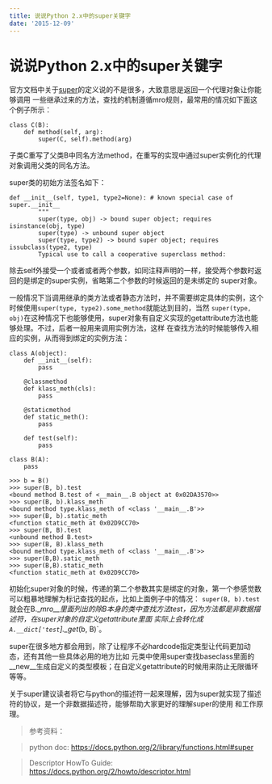 ```yaml
---
title: 说说Python 2.x中的super关键字
date: '2015-12-09'
---
```


# 说说Python 2.x中的super关键字

官方文档中关于[super](https://docs.python.org/2/library/functions.html#super)的定义说的不是很多，大致意思是返回一个代理对象让你能够调用
一些继承过来的方法，查找的机制遵循mro规则，最常用的情况如下面这个例子所示：

```
class C(B):
    def method(self, arg):
        super(C, self).method(arg)
```
子类C重写了父类B中同名方法method，在重写的实现中通过super实例化的代理对象调用父类的同名方法。

super类的初始方法签名如下：
```
def __init__(self, type1, type2=None): # known special case of super.__init__
        """
        super(type, obj) -> bound super object; requires isinstance(obj, type)
        super(type) -> unbound super object
        super(type, type2) -> bound super object; requires issubclass(type2, type)
        Typical use to call a cooperative superclass method:
```
除去self外接受一个或者或者两个参数，如同注释声明的一样，接受两个参数时返回的是绑定的super实例，省略第二个参数的时候返回的是未绑定的
super对象。

一般情况下当调用继承的类方法或者静态方法时，并不需要绑定具体的实例，这个时候使用`super(type, type2).some_method`就能达到目的，当然
`super(type, obj)`在这种情况下也能够使用，super对象有自定义实现的getattribute方法也能够处理。不过，后者一般用来调用实例方法，这样
在查找方法的时候能够传入相应的实例，从而得到绑定的实例方法：

```
class A(object):
    def __init__(self):
        pass

    @classmethod
    def klass_meth(cls):
        pass

    @staticmethod
    def static_meth():
        pass

    def test(self):
        pass

class B(A):
    pass

>>> b = B()
>>> super(B, b).test
<bound method B.test of <__main__.B object at 0x02DA3570>>
>>> super(B, b).klass_meth
<bound method type.klass_meth of <class '__main__.B'>>
>>> super(B, b).static_meth
<function static_meth at 0x02D9CC70>
>>> super(B, B).test
<unbound method B.test>
>>> super(B, B).klass_meth
<bound method type.klass_meth of <class '__main__.B'>>
>>> super(B,B).satic_meth
>>> super(B,B).static_meth
<function static_meth at 0x02D9CC70>
```
初始化super对象的时候，传递的第二个参数其实是绑定的对象，第一个参感觉数可以粗暴地理解为标记查找的起点，比如上面例子中的情况：
`super(B, b).test`就会在B.\__mro__里面列出的除B本身的类中查找方法test，因为方法都是非数据描述符，在super对象的自定义getattribute里面
实际上会转化成`A.__dict['test`].\__get__(b, B)`。

super在很多地方都会用到，除了让程序不必hardcode指定类型让代码更加动态，还有其他一些具体必用的地方比如
元类中使用super查找baseclass里面的\__new__生成自定义的类型模板；在自定义getattribute的时候用来防止无限循环等等。

关于super建议读者将它与python的描述符一起来理解，因为super就实现了描述符的协议，是一个非数据描述符，能够帮助大家更好的理解super的使用
和工作原理。

> 参考资料：

> python doc: https://docs.python.org/2/library/functions.html#super

> Descriptor HowTo Guide: https://docs.python.org/2/howto/descriptor.html
